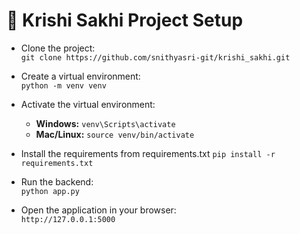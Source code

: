 # 🌱 Krishi Sakhi Project Setup

- Clone the project:  
  `git clone https://github.com/snithyasri-git/krishi_sakhi.git`

- Create a virtual environment:  
  `python -m venv venv`

- Activate the virtual environment:  
  - **Windows:** `venv\Scripts\activate`  
  - **Mac/Linux:** `source venv/bin/activate`

- Install the requirements from requirements.txt
  `pip install -r requirements.txt`

- Run the backend:  
  `python app.py`

- Open the application in your browser:  
  `http://127.0.0.1:5000`
